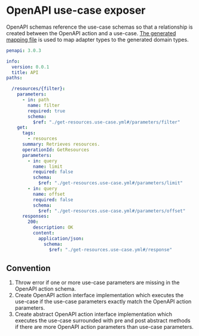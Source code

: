 # OpenAPI use-case exposer

OpenAPI schemas reference the use-case schemas so that a relationship is created between the OpenAPI action and a use-case. [The generated mapping file](../use-case-generator/README.md#mapping) is used to map adapter types to the generated domain types.

```yaml
penapi: 3.0.3

info:
  version: 0.0.1
  title: API
paths:

  /resources/{filter}:
    parameters:
      - in: path
        name: filter
        required: true
        schema:
          $ref: "./get-resources.use-case.yml#/parameters/filter"
    get:
      tags:
        - resources
      summary: Retrieves resources.
      operationId: GetResources
      parameters:
        - in: query
          name: limit
          required: false
          schema:
            $ref: "./get-resources.use-case.yml#/parameters/limit"
        - in: query
          name: offset
          required: false
          schema:
            $ref: "./get-resources.use-case.yml#/parameters/offset"
      responses:
        200:
          description: OK
          content:
            application/json:
              schema:
                $ref: "./get-resources.use-case.yml#/response"
```

## Convention

1. Throw error if one or more use-case parameters are missing in the OpenAPI action schema.
2. Create OpenAPI action interface implementation which executes the use-case if the use-case parameters exactly match the OpenAPI action parameters.
3. Create abstract OpenAPI action interface implementation which executes the use-case surrounded with pre and post abstract methods if there are more OpenAPI action parameters than use-case parameters.

